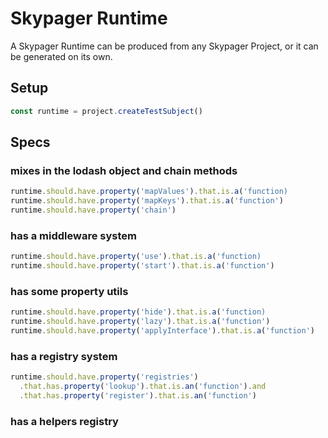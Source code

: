 # Skypager Runtime

A Skypager Runtime can be produced from any Skypager Project, or
it can be generated on its own.

## Setup

```javascript
const runtime = project.createTestSubject()
```

## Specs

### mixes in the lodash object and chain methods

```javascript
runtime.should.have.property('mapValues').that.is.a('function)
runtime.should.have.property('mapKeys').that.is.a('function')
runtime.should.have.property('chain')
```

### has a middleware system

```javascript
runtime.should.have.property('use').that.is.a('function)
runtime.should.have.property('start').that.is.a('function')
```

### has some property utils

```javascript
runtime.should.have.property('hide').that.is.a('function)
runtime.should.have.property('lazy').that.is.a('function')
runtime.should.have.property('applyInterface').that.is.a('function')
```

### has a registry system

```javascript
runtime.should.have.property('registries')
  .that.has.property('lookup').that.is.an('function').and
  .that.has.property('register').that.is.an('function')
```

### has a helpers registry
